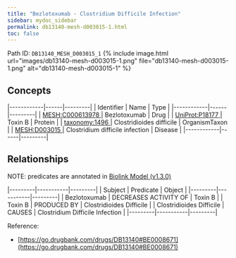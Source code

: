 ```yaml
---
title: "Bezlotoxumab - Clostridium Difficile Infection"
sidebar: mydoc_sidebar
permalink: db13140-mesh-d003015-1.html
toc: false 
---
```



Path ID: `DB13140_MESH_D003015_1`
{% include image.html url="images/db13140-mesh-d003015-1.png" file="db13140-mesh-d003015-1.png" alt="db13140-mesh-d003015-1" %}

## Concepts

|------------|------|---------|
| Identifier | Name | Type    |
|------------|------|---------|
| <a href="https://identifiers.org/MESH:C000613978">MESH:C000613978 </a> | Bezlotoxumab | Drug |
| <a href="https://identifiers.org/UniProt:P18177">UniProt:P18177 </a> | Toxin B | Protein |
| <a href="https://identifiers.org/taxonomy:1496">taxonomy:1496 </a> | Clostridioides difficile | OrganismTaxon |
| <a href="https://identifiers.org/MESH:D003015">MESH:D003015 </a> | Clostridium difficile infection | Disease |
|------------|------|---------|

## Relationships


NOTE: predicates are annotated in <a href="https://github.com/biolink/biolink-model/releases/tag/v1.3.0">Biolink Model (v1.3.0)</a>

|---------|-----------|---------|
| Subject | Predicate | Object  |
|---------|-----------|---------|
| Bezlotoxumab | DECREASES ACTIVITY OF | Toxin B |
| Toxin B | PRODUCED BY | Clostridioides Difficile |
| Clostridioides Difficile | CAUSES | Clostridium Difficile Infection |
|---------|-----------|---------|

Reference: 
  - [https://go.drugbank.com/drugs/DB13140#BE0008671](https://go.drugbank.com/drugs/DB13140#BE0008671)
